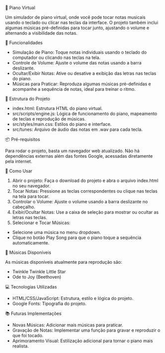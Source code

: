 🎹 Piano Virtual

Um simulador de piano virtual, onde você pode tocar notas musicais usando o teclado ou clicar nas teclas da interface. O projeto também inclui algumas músicas pré-definidas para tocar junto, ajustando o volume e alternando a visibilidade das notas.

🎯 Funcionalidades

- Simulação de Piano: Toque notas individuais usando o teclado do computador ou clicando nas teclas na tela.
- Controle de Volume: Ajuste o volume das notas usando a barra deslizante.
- Ocultar/Exibir Notas: Ative ou desative a exibição das letras nas teclas do piano.
- Músicas para Praticar: Reproduza algumas músicas pré-definidas e acompanhe a sequência de notas, ideal para treinar o ritmo.

📁 Estrutura do Projeto

- index.html: Estrutura HTML do piano virtual.
- src/scripts/engine.js: Lógica de funcionamento do piano, mapeamento de teclas e reprodução de músicas.
- src/styles/main.css: Estilos do piano e interface.
- src/tunes: Arquivo de áudio das notas em .wav para cada tecla.

📦 Pré-requisitos

Para rodar o projeto, basta um navegador web atualizado. Não há dependências externas além das fontes Google, acessadas diretamente pela internet.

🚀 Como Usar

1. Abrir o projeto: Faça o download do projeto e abra o arquivo index.html no seu navegador.
2. Tocar Notas: Pressione as teclas correspondentes ou clique nas teclas na tela para tocar.
3. Controlar o Volume: Ajuste o volume usando a barra deslizante no cabeçalho.
4. Exibir/Ocultar Notas: Use a caixa de seleção para mostrar ou ocultar as letras nas teclas.
5. Selecionar e Tocar Músicas:
- Selecione uma música no menu dropdown.
- Clique no botão Play Song para que o piano toque a sequência automaticamente.

🎵 Músicas Disponíveis

As músicas disponíveis atualmente para reprodução são:

- Twinkle Twinkle Little Star
- Ode to Joy (Beethoven)

💻 Tecnologias Utilizadas

- HTML/CSS/JavaScript: Estrutura, estilo e lógica do projeto.
- Google Fonts: Tipografia do projeto.

📚 Futuras Implementações

- Novas Músicas: Adicionar mais músicas para praticar.
- Gravação de Notas: Implementar uma função para gravar e reproduzir o que foi tocado.
- Aprimoramento Visual: Estilização adicional para tornar o piano mais realista.
